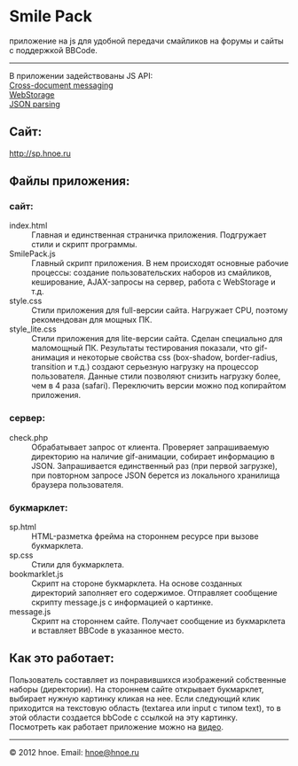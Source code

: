 <h1>Smile Pack</h1>

<p>приложение на js для удобной передачи смайликов на форумы и сайты с поддержкой BBCode.</p>

<hr>

<p>В приложении задействованы JS API:
  <br>
	<a href="http://caniuse.com/#feat=x-doc-messaging">Cross-document messaging</a>
	<br>
	<a href="http://caniuse.com/#feat=namevalue-storage">WebStorage</a>
	<br>
	<a href="http://caniuse.com/#feat=json">JSON parsing</a>
</p>

<h2>Сайт:</h2>

<p><a href="http://sp.hnoe.ru">http://sp.hnoe.ru</a></p>

<h2>Файлы приложения:</h2>

<h3>сайт:</h3>
<dl>
	<dt>index.html</dt>
		<dd>Главная и единственная страничка приложения. Подгружает стили и скрипт программы.</dd>
	<dt>SmilePack.js</dt>
		<dd>
			Главный скрипт приложения. В нем происходят основные рабочие процессы:
			создание пользовательских наборов из смайликов,
			кеширование, AJAX-запросы на сервер, работа с WebStorage и т.д.
		</dd>
	<dt>style.css</dt>
		<dd>Стили приложения для full-версии сайта. Нагружает CPU, поэтому рекомендован для мощных ПК.</dd>
	<dt>style_lite.css</dt>
		<dd>
			Стили приложения для lite-версии сайта. Сделан специально для маломощный ПК.
			Результаты тестирования показали, что gif-анимация и некоторые свойства css
			(box-shadow, border-radius, transition и т.д.)
			создают серьезную нагрузку на процессор пользователя.
			Данные стили позволяют снизить нагрузку более, чем в 4 раза (safari).
			Переключить версии можно под копирайтом приложения.
		</dd>
</dl>

<h3>сервер:</h3>
<dl>
	<dt>check.php</dt>
		<dd>
			Обрабатывает запрос от клиента. Проверяет запрашиваемую директорию на наличие gif-анимации,
			собирает информацию в JSON. Запрашивается единственный раз (при первой загрузке),
			при повторном запросе JSON берется из локального хранилища браузера пользователя.
		</dd>
</dl>

<h3>букмарклет:</h3>
<dl>
	<dt>sp.html</dt>
		<dd>HTML-разметка фрейма на стороннем ресурсе при вызове букмарклета.</dd>
	<dt>sp.css</dt>
		<dd>Стили для букмарклета.</dd>
	<dt>bookmarklet.js</dt>
		<dd>
			Скрипт на стороне букмарклета. На основе созданных директорий заполняет его содержимое.
			Отправляет сообщение скрипту message.js с информацией о картинке.
		</dd>
	<dt>message.js</dt>
		<dd>Скрипт на стороннем сайте. Получает сообщение из букмарклета и вставляет BBCode в указанное место.</dd>
</dl>

<h2>Как это работает:</h2>

<p>
	Пользователь составляет из понравившихся изображений собственные наборы (директории).
	На стороннем сайте открывает букмарклет, выбирает нужную картинку кликая на нее.
	Если следующий клик приходится на текстовую область (textarea или input c типом text),
	то в этой области создается bbCode с ссылкой на эту картинку. <br>
	Посмотреть как работает приложение можно на <a href="http://youtu.be/yKRrWsKcD7s">видео</a>.
</p>

<hr>

<p>
	&copy; 2012 hnoe. Email: <a href="mailto:hnoe@hnoe.ru">hnoe@hnoe.ru</a><br>
</p>
